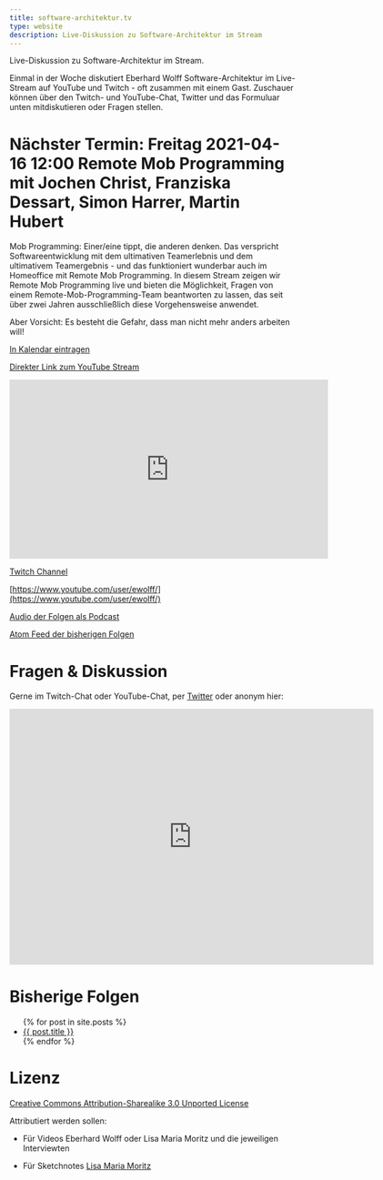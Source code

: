 ```yaml
---
title: software-architektur.tv
type: website
description: Live-Diskussion zu Software-Architektur im Stream
---
```


Live-Diskussion zu Software-Architektur im Stream. 

Einmal in der Woche diskutiert Eberhard Wolff Software-Architektur im
Live-Stream auf YouTube und Twitch - oft zusammen mit einem
Gast. Zuschauer können über den Twitch- und YouTube-Chat, Twitter und
das Formuluar unten mitdiskutieren oder Fragen
stellen. 

# Nächster Termin: Freitag 2021-04-16 12:00 Remote Mob Programming mit Jochen Christ, Franziska Dessart, Simon Harrer, Martin Hubert

Mob Programming: Einer/eine tippt, die anderen denken. Das verspricht
Softwareentwicklung mit dem ultimativen Teamerlebnis und dem
ultimativem Teamergebnis - und das funktioniert wunderbar auch im
Homeoffice mit Remote Mob Programming. In diesem Stream zeigen wir
Remote Mob Programming live und bieten die Möglichkeit, Fragen von
einem Remote-Mob-Programming-Team beantworten zu lassen, das seit über
zwei Jahren ausschließlich diese Vorgehensweise anwendet. 

Aber Vorsicht: Es besteht die Gefahr, dass man nicht mehr anders
arbeiten will!

[In Kalendar eintragen](termin.ics)

[Direkter Link zum YouTube Stream](https://www.youtube.com/watch?v=-02gte-IKpY)

<div aclass="embed-container"> <iframe width="560" height="315"
src="https://www.youtube-nocookie.com/embed/FQdAWxK_51Q"
frameborder="0" allow="accelerometer; autoplay; clipboard-write;
encrypted-media; gyroscope; picture-in-picture"
allowfullscreen></iframe> </div>

[Twitch Channel](https://www.twitch.tv/ebrwolff)

[https://www.youtube.com/user/ewolff/](https://www.youtube.com/user/ewolff/)

[Audio der Folgen als Podcast](podcast.html)

[Atom Feed der bisherigen Folgen](feed.xml)

# Fragen & Diskussion

Gerne im Twitch-Chat oder YouTube-Chat, per [Twitter](https://twitter.com/ewolff) oder anonym
hier:

<div class="embed-container">
<div class="ratio4x3">
<iframe
src="https://docs.google.com/forms/d/e/1FAIpQLSf0xIZkNG_wRJ0IiobVcO3Z-q3dQMcwYTww0wgiWCupZCKM4A/viewform?embedded=true"
width="640" height="450" frameborder="0" marginheight="0"
marginwidth="0">Loading…</iframe>
</div>
</div>

# Bisherige Folgen

<ul>
{% for post in site.posts %}
   <li>
   <a href="{{ post.url }}">{{ post.title }}</a>
   </li>
{% endfor %}
</ul>

# Lizenz

[Creative Commons Attribution-Sharealike 3.0 Unported
License](http://creativecommons.org/licenses/by-sa/3.0/)

Attributiert werden sollen:

* Für Videos Eberhard Wolff oder Lisa Maria Moritz und die jeweiligen Interviewten

* Für Sketchnotes [Lisa Maria Moritz](https://twitter.com/Teapot4181)
